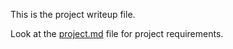 This is the project writeup file.

Look at the [project.md](project.md) file for project requirements.

